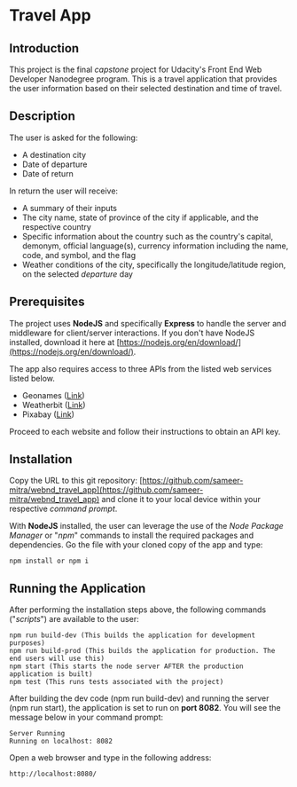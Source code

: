 # Travel App

## Introduction

This project is the final *capstone* project for Udacity's Front End Web Developer Nanodegree program. This is a travel application that provides the user information based on their selected destination and time of travel.

## Description

The user is asked for the following:

* A destination city 
* Date of departure 
* Date of return

In return the user will receive:

* A summary of their inputs
* The city name, state of province of the city if applicable, and the respective country
* Specific information about the country such as the country's capital, demonym, official language(s), currency information including the name, code, and symbol, and the flag
* Weather conditions of the city, specifically the longitude/latitude region, on the selected *departure* day

## Prerequisites

The project uses **NodeJS** and specifically **Express** to handle the server and middleware for client/server interactions. If you don't have NodeJS installed, download it here at [https://nodejs.org/en/download/](https://nodejs.org/en/download/).

The app also requires access to three APIs from the listed web services listed below. 

* Geonames ([Link](http://www.geonames.org))
* Weatherbit ([Link](https://www.weatherbit.io))
* Pixabay ([Link](https://pixabay.com))

Proceed to each website and follow their instructions to obtain an API key.  

## Installation

Copy the URL to this git repository: [https://github.com/sameer-mitra/webnd_travel_app](https://github.com/sameer-mitra/webnd_travel_app) and clone it to your local device within your respective *command prompt*.

With **NodeJS** installed, the user can leverage the use of the *Node Package Manager* or "*npm*" commands to install the required packages and dependencies. Go the file with your cloned copy of the app and type:

```
npm install or npm i
```

## Running the Application

After performing the installation steps above, the following commands ("*scripts*") are available to the user:

```
npm run build-dev (This builds the application for development purposes)
npm run build-prod (This builds the application for production. The end users will use this)
npm start (This starts the node server AFTER the production application is built)
npm test (This runs tests associated with the project)
```

After building the dev code (npm run build-dev) and running the server (npm run start), the application is set to run on **port 8082**. You will see the message below in your command prompt:

```
Server Running
Running on localhost: 8082
```

Open a web browser and type in the following address:

```
http://localhost:8080/
```

